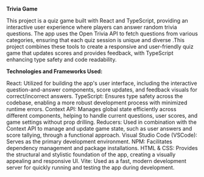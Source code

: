 <b> Trivia Game </b> 

This project is a quiz game built with React and TypeScript, providing an interactive user experience where players can answer random trivia questions. The app uses the Open Trivia API to fetch questions from various categories, ensuring that each quiz session is unique and diverse .This project combines these tools to create a responsive and user-friendly quiz game that updates scores and provides feedback, with TypeScript enhancing type safety and code readability.

<b> Technologies and Frameworks Used: </b> 

React: Utilized for building the app's user interface, including the interactive question-and-answer components, score updates, and feedback visuals for correct/incorrect answers.
TypeScript: Ensures type safety across the codebase, enabling a more robust development process with minimized runtime errors.
Context API: Manages global state efficiently across different components, helping to handle current questions, user scores, and game settings without prop drilling.
Reducers: Used in combination with the Context API to manage and update game state, such as user answers and score tallying, through a functional approach.
Visual Studio Code (VSCode): Serves as the primary development environment. 
NPM: Facilitates dependency management and package installations.
HTML & CSS: Provides the structural and stylistic foundation of the app, creating a visually appealing and responsive UI.
Vite: Used as a fast, modern development server for quickly running and testing the app during development.








